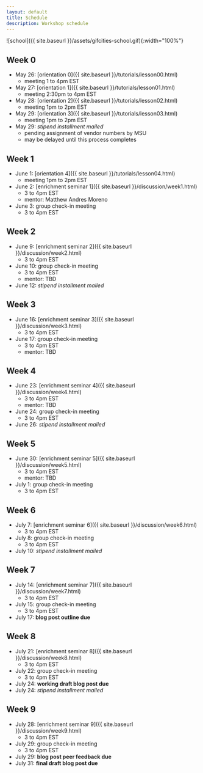 ```yaml
---
layout: default
title: Schedule
description: Workshop schedule
---
```


![school]({{ site.baseurl }}/assets/gifcities-school.gif){:width="100%"}

## Week 0
* May 26: [orientation 0]({{ site.baseurl }}/tutorials/lesson00.html)
  * meeting 1 to 4pm EST
* May 27: [orientation 1]({{ site.baseurl }}/tutorials/lesson01.html)
  * meeting 2:30pm to 4pm EST
* May 28: [orientation 2]({{ site.baseurl }}/tutorials/lesson02.html)
  * meeting 1pm to 2pm EST
* May 29: [orientation 3]({{ site.baseurl }}/tutorials/lesson03.html)
  * meeting 1pm to 2pm EST
* May 29: *stipend installment mailed*
  * pending assignment of vendor numbers by MSU
  * may be delayed until this process completes

## Week 1
* June 1: [orientation 4]({{ site.baseurl }}/tutorials/lesson04.html)
  * meeting 1pm to 2pm EST
* June 2: [enrichment seminar 1]({{ site.baseurl }}/discussion/week1.html)
  * 3 to 4pm EST
  * mentor: Matthew Andres Moreno
* June 3: group check-in meeting
  * 3 to 4pm EST

## Week 2
* June 9: [enrichment seminar 2]({{ site.baseurl }}/discussion/week2.html)
  * 3 to 4pm EST
* June 10: group check-in meeting
  * 3 to 4pm EST
  * mentor: TBD
* June 12: *stipend installment mailed*

## Week 3
* June 16: [enrichment seminar 3]({{ site.baseurl }}/discussion/week3.html)
  * 3 to 4pm EST
* June 17: group check-in meeting
  * 3 to 4pm EST
  * mentor: TBD

## Week 4
* June 23: [enrichment seminar 4]({{ site.baseurl }}/discussion/week4.html)
  * 3 to 4pm EST
  * mentor: TBD
* June 24: group check-in meeting
  * 3 to 4pm EST
* June 26: *stipend installment mailed*

## Week 5
* June 30: [enrichment seminar 5]({{ site.baseurl }}/discussion/week5.html)
  * 3 to 4pm EST
  * mentor: TBD
* July 1: group check-in meeting
  * 3 to 4pm EST

## Week 6
* July 7: [enrichment seminar 6]({{ site.baseurl }}/discussion/week6.html)
  * 3 to 4pm EST
* July 8: group check-in meeting
  * 3 to 4pm EST
* July 10: *stipend installment mailed*

## Week 7
* July 14: [enrichment seminar 7]({{ site.baseurl }}/discussion/week7.html)
  * 3 to 4pm EST
* July 15: group check-in meeting
  * 3 to 4pm EST
* July 17: **blog post outline due**

## Week 8
* July 21: [enrichment seminar 8]({{ site.baseurl }}/discussion/week8.html)
  * 3 to 4pm EST
* July 22: group check-in meeting
  * 3 to 4pm EST
* July 24: **working draft blog post due**
* July 24: *stipend installment mailed*

## Week 9
* July 28: [enrichment seminar 9]({{ site.baseurl }}/discussion/week9.html)
  * 3 to 4pm EST
* July 29: group check-in meeting
  * 3 to 4pm EST
* July 29: **blog post peer feedback due**
* July 31: **final draft blog post due**
